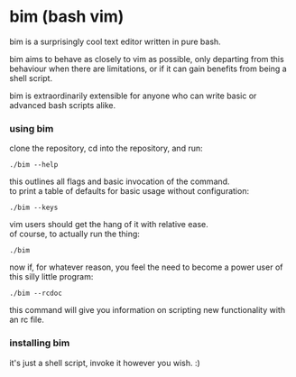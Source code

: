 # bim (bash vim)
bim is a surprisingly cool text editor written in pure bash.  

bim aims to behave as closely to vim as possible, only departing from this behaviour when there are limitations, or if it can gain benefits from being a shell script.  

bim is extraordinarily extensible for anyone who can write basic or advanced bash scripts alike.

### using bim
clone the repository, cd into the repository, and run:
```shell
./bim --help
```
this outlines all flags and basic invocation of the command.  
to print a table of defaults for basic usage without configuration:
```shell
./bim --keys
```
vim users should get the hang of it with relative ease.  
of course, to actually run the thing:
```shell
./bim
```
now if, for whatever reason, you feel the need to become a power user of this silly little program:
```shell
./bim --rcdoc
```
this command will give you information on scripting new functionality with an rc file.
### installing bim
it's just a shell script, invoke it however you wish. :)
